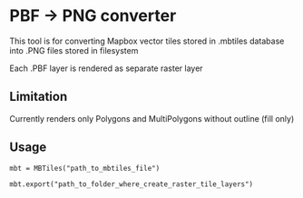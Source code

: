# PBF -> PNG converter

This tool is for converting Mapbox vector tiles stored in .mbtiles database into .PNG files stored in filesystem

Each .PBF layer is rendered as separate raster layer

## Limitation
Currently renders only Polygons and MultiPolygons without outline (fill only)

## Usage

`mbt = MBTiles("path_to_mbtiles_file")`

`mbt.export("path_to_folder_where_create_raster_tile_layers")`